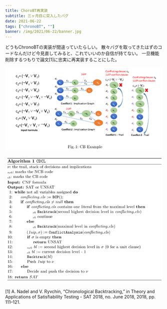 ```yaml
---
title: ChoroBT再実装
subtitle: 三ヶ月目に突入したバグ
date: 2021-06-22
tags: ["chronoBT", ""]
banner: /img/2021/06-22/banner.jpg
---
```

どうもChronoBTの実装が間違っていたらしい。
散々バグを取ってきたはずのコードなんだけど今見直してみると、これでいいのか自信が持てない。
一旦機能削除するつもりで論文[1]に忠実に再実装することにした。

![The idea](/img/2021/06-22/Fig1.png)


![The modified CDCL](/img/2021/06-22/CDCL.png)


[1] A. Nadel and V. Ryvchin, “Chronological Backtracking,” in Theory and Applications of Satisfiability Testing - SAT 2018, no. June 2018, 2018, pp. 111–121.

